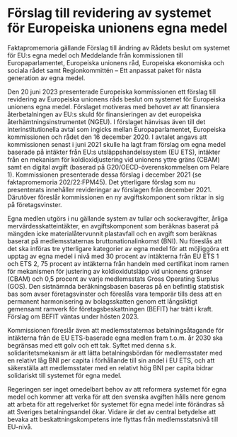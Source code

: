 # Förslag till revidering av systemet för Europeiska unionens egna medel

Faktapromemoria gällande Förslag till ändring av Rådets beslut om systemet för EU:s egna medel och Meddelande från kommissionen till Europaparlamentet, Europeiska unionens råd, Europeiska ekonomiska och sociala rådet samt Regionkommittén – Ett anpassat paket för nästa generation av egna medel.

Den 20 juni 2023 presenterade Europeiska kommissionen ett förslag till revidering av Europeiska unionens råds beslut om systemet för Europeiska unionens egna medel. Förslaget motiveras med behovet av att finansiera återbetalningen av EU:s skuld för finansieringen av det europeiska återhämtningsinstrumentet (NGEU). I förslaget hänvisas även till det interinstitutionella avtal som ingicks mellan Europaparlamentet, Europeiska kommissionen och rådet den 16 december 2020. I avtalet angavs att kommissionen senast i juni 2021 skulle ha lagt fram förslag om egna medel baserade på intäkter från EU:s utsläppshandelssystem (EU ETS), intäkter från en mekanism för koldioxidjustering vid unionens yttre gräns (CBAM) samt en digital avgift (baserad på G20/OECD-överenskommelsen om Pelare 1). Kommissionen presenterade dessa förslag i december 2021 (se faktapromemoria 202/22:FPM45). Det ytterligare förslag som nu presenterats innehåller revideringar av förslagen från december 2021. Därutöver föreslår kommissionen en ny avgiftskomponent som riktar in sig på företagsvinster.

Egna medlen utgörs i nu gällande system av tullar och sockeravgifter, årliga mervärdesskatteintäkter, en avgiftskomponent som beräknas baserat på mängden icke materialåtervunnit plastavfall och en avgift som beräknas baserat på medlemsstaternas bruttonationalinkomst (BNI). Nu föreslås att det ska införas tre ytterligare kategorier av egna medel för att möjliggöra ett upptag av egna medel i nivå med 30 procent av intäkterna från EU ETS 1 och ETS 2, 75 procent av intäkterna från handeln med certifikat inom ramen för mekanismen för justering av koldioxidutsläpp vid unionens gränser (CBAM) och 0,5 procent av varje medlemsstats Gross Operating Surplus (GOS). Den sistnämnda beräkningsbasen baseras på en befintlig statistisk bas som avser företagsvinster och föreslås vara temporär tills dess att en permanent harmonisering av bolagsskatten genom ett långsiktigt gemensamt ramverk för företagsbeskattningen (BEFIT) har trätt i kraft. Förslag om BEFIT väntas under hösten 2023.

Kommissionen föreslår även att medlemsstaternas betalningsåtagande för intäkterna från de EU ETS-baserade egna medlen fram t.o.m. år 2030 ska begränsas med ett golv och ett tak. Syftet med denna s.k. solidaritetsmekanism är att lätta betalningsbördan för medlemsstater med en relativt låg BNI per capita i förhållande till sin andel i EU ETS, och att säkerställa att medlemsstater med en relativt hög BNI per capita bidrar solidariskt till systemet för egna medel.

Regeringen ser inget omedelbart behov av att reformera systemet för egna medel och kommer att verka för att den svenska avgiften hålls nere genom att arbeta för att regelverket för systemet för egna medel inte förändras så att Sveriges betalningsandel ökar. Vidare är det av central betydelse att bevaka att beskattningskompetens inte flyttas från medlemsstatsnivå till EU-nivå.
